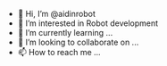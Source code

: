 - 👋 Hi, I’m @aidinrobot
- 👀 I’m interested in Robot development
- 🌱 I’m currently learning ...
- 💞️ I’m looking to collaborate on ...
- 📫 How to reach me ...

<!---
aidinrobot/aidinrobot is a ✨ special ✨ repository because its `README.md` (this file) appears on your GitHub profile.
You can click the Preview link to take a look at your changes.
--->

